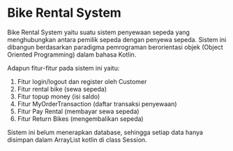 # Bike Rental System
Bike Rental System yaitu suatu sistem penyewaan sepeda yang menghubungkan antara pemilik sepeda dengan penyewa sepeda. Sistem ini dibangun berdasarkan paradigma pemrograman berorientasi objek (Object Oriented Programming) dalam bahasa Kotlin. 

Adapun fitur-fitur pada sistem ini yaitu:
1. Fitur login/logout dan register oleh Customer
2. Fitur rental bike (sewa sepeda)
3. Fitur topup money (isi saldo)
4. Fitur MyOrderTransaction (daftar transaksi penyewaan)
5. Fitur Pay Rental (membayar sewa sepeda) 
5. Fitur Return Bikes (mengembalikan sepeda)

Sistem ini belum menerapkan database, sehingga setiap data hanya disimpan dalam ArrayList kotlin di class Session.



